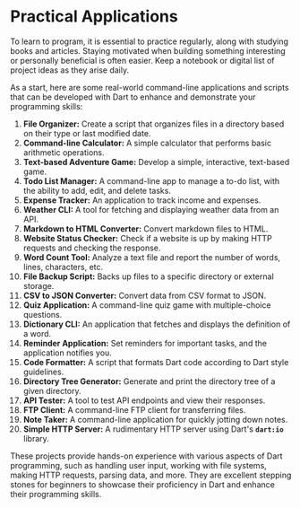 # Practical Applications

To learn to program, it is essential to practice regularly, along with studying books and articles. Staying motivated when building something interesting or personally beneficial is often easier. Keep a notebook or digital list of project ideas as they arise daily.

As a start, here are some real-world command-line applications and scripts that can be developed with Dart to enhance and demonstrate your programming skills:

1. **File Organizer:** Create a script that organizes files in a directory based on their type or last modified date.
2. **Command-line Calculator:** A simple calculator that performs basic arithmetic operations.
3. **Text-based Adventure Game:** Develop a simple, interactive, text-based game.
4. **Todo List Manager:** A command-line app to manage a to-do list, with the ability to add, edit, and delete tasks.
5. **Expense Tracker:** An application to track income and expenses.
6. **Weather CLI:** A tool for fetching and displaying weather data from an API.
7. **Markdown to HTML Converter:** Convert markdown files to HTML.
8. **Website Status Checker:** Check if a website is up by making HTTP requests and checking the response.
9. **Word Count Tool:** Analyze a text file and report the number of words, lines, characters, etc.
10. **File Backup Script:** Backs up files to a specific directory or external storage.
11. **CSV to JSON Converter:** Convert data from CSV format to JSON.
12. **Quiz Application:** A command-line quiz game with multiple-choice questions.
13. **Dictionary CLI:** An application that fetches and displays the definition of a word.
14. **Reminder Application:** Set reminders for important tasks, and the application notifies you.
15. **Code Formatter:** A script that formats Dart code according to Dart style guidelines.
16. **Directory Tree Generator:** Generate and print the directory tree of a given directory.
17. **API Tester:** A tool to test API endpoints and view their responses.
18. **FTP Client:** A command-line FTP client for transferring files.
19. **Note Taker:** A command-line application for quickly jotting down notes.
20. **Simple HTTP Server:** A rudimentary HTTP server using Dart's **`dart:io`** library.

These projects provide hands-on experience with various aspects of Dart programming, such as handling user input, working with file systems, making HTTP requests, parsing data, and more. They are excellent stepping stones for beginners to showcase their proficiency in Dart and enhance their programming skills.
